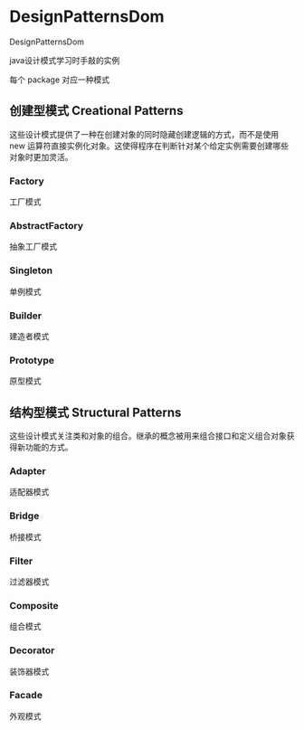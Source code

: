 # DesignPatternsDom
DesignPatternsDom

java设计模式学习时手敲的实例

每个 package 对应一种模式
## 	创建型模式 Creational Patterns
这些设计模式提供了一种在创建对象的同时隐藏创建逻辑的方式，而不是使用 new 运算符直接实例化对象。这使得程序在判断针对某个给定实例需要创建哪些对象时更加灵活。
### Factory
工厂模式 
### AbstractFactory
抽象工厂模式
### Singleton
单例模式
### Builder
建造者模式
### Prototype
原型模式
## 	结构型模式 Structural Patterns
这些设计模式关注类和对象的组合。继承的概念被用来组合接口和定义组合对象获得新功能的方式。
### Adapter 
适配器模式
### Bridge
桥接模式
### Filter 
过滤器模式
### Composite
组合模式
### Decorator
装饰器模式
### Facade
外观模式